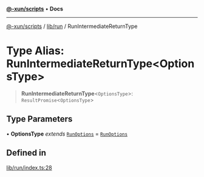 [**@-xun/scripts**](../../../README.md) • **Docs**

***

[@-xun/scripts](../../../README.md) / [lib/run](../README.md) / RunIntermediateReturnType

# Type Alias: RunIntermediateReturnType\<OptionsType\>

> **RunIntermediateReturnType**\<`OptionsType`\>: `ResultPromise`\<`OptionsType`\>

## Type Parameters

• **OptionsType** *extends* [`RunOptions`](RunOptions.md) = [`RunOptions`](RunOptions.md)

## Defined in

[lib/run/index.ts:28](https://github.com/Xunnamius/xscripts/blob/98c638c52caf3664112e7ea66eccd36ad205df77/lib/run/index.ts#L28)
